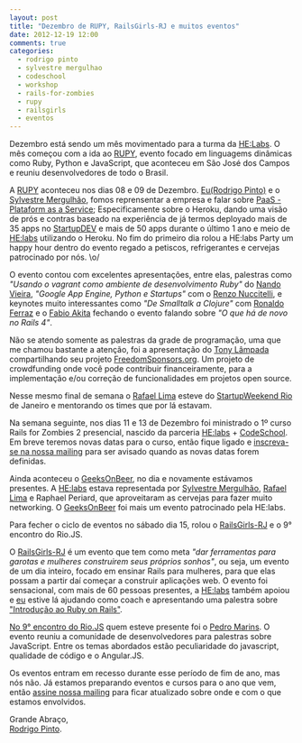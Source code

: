 ```yaml
---
layout: post
title: "Dezembro de RUPY, RailsGirls-RJ e muitos eventos"
date: 2012-12-19 12:00
comments: true
categories:
  - rodrigo pinto
  - sylvestre mergulhao
  - codeschool
  - workshop
  - rails-for-zombies
  - rupy
  - railsgirls
  - eventos
---
```


Dezembro está sendo um mês movimentado para a turma da [HE:Labs][he]. O mês começou com a ida ao [RUPY][rupy], evento focado em linguagems dinâmicas como Ruby, Python e JavaScript, que aconteceu em São José dos Campos e reuniu desenvolvedores de todo o Brasil.
<!-- more -->
A [RUPY][rupy] aconteceu nos dias 08 e 09 de Dezembro. [Eu(Rodrigo Pinto)][rp] e o [Sylvestre Mergulhão][sm], fomos reprensentar a empresa e falar sobre [PaaS - Plataform as a Service][paas]; Especificamente sobre o Heroku, dando uma visão de prós e contras baseado na experiência de já termos deployado mais de 35 apps no [StartupDEV][sdev] e mais de 50 apps durante o último 1 ano e meio de [HE:labs][he] utilizando o Heroku. No fim do primeiro dia rolou a HE:labs Party um happy hour dentro do evento regado a petiscos, refrigerantes e cervejas patrocinado por nós. \o/

O evento contou com excelentes apresentações, entre elas, palestras como _"Usando o vagrant como ambiente de desenvolvimento Ruby"_ do [Nando Vieira][fn], _"Google App Engine, Python e Startups"_ com o [Renzo Nuccitelli][rn], e keynotes muito interessantes como _"De Smalltalk a Clojure"_ com [Ronaldo Ferraz][rf] e o [Fabio Akita][akt] fechando o evento falando sobre _"O que há de novo no Rails 4"_.

Não se atendo somente as palestras da grade de programação, uma que me chamou bastante a atenção, foi a apresentação do [Tony Lâmpada][tl] compartilhando seu projeto [FreedomSponsors.org][fs]. Um projeto de crowdfunding onde você pode contribuir financeiramente, para a implementação e/ou correção de funcionalidades em projetos open source.

<!-- Faltaram os links para os palestrantes e para as palestras, se estiverem disponíveis -->

Nesse mesmo final de semana o [Rafael Lima][rl] esteve do [StartupWeekend Rio][SWrio] de Janeiro e mentorando os times que por lá estavam.

Na semana seguinte, nos dias 11 e 13 de Dezembro foi ministrado o 1º curso Rails for Zombies 2 presencial, nascido da parceria [HE:labs][he] + [CodeSchool][cs]. Em breve teremos novas datas para o curso, então fique ligado e [inscreva-se na nossa mailing][ml] para ser avisado quando as novas datas forem definidas.

Ainda aconteceu o [GeeksOnBeer][gob], no dia  e novamente estávamos presentes. A [HE:labs][he] estava representada por [Sylvestre Mergulhão][sm], [Rafael Lima][rl] e Raphael Periard, que aproveitaram as cervejas para fazer muito networking. O [GeeksOnBeer][gob] foi mais um evento patrocinado pela HE:labs.

Para fecher o ciclo de eventos no sábado dia 15, rolou o [RailsGirls-RJ][rgrj] e o 9° encontro do Rio.JS.

O [RailsGirls-RJ][rgrj] é um evento que tem como meta _"dar ferramentas para garotas e mulheres construirem seus próprios sonhos"_, ou seja, um evento de um dia inteiro, focado em ensinar Rails para mulheres, para que elas possam a partir daí começar a construir aplicações web. O evento foi sensacional, com mais de 60 pessoas presentes, a [HE:labs][he] também apoiou e [eu][rp] estive lá ajudando como coach e apresentando uma palestra sobre ["Introdução ao Ruby on Rails"][intro].

[No 9° encontro do Rio.JS][RioJS] quem esteve presente foi o [Pedro Marins][Pedro Marins]. O evento reuniu a comunidade de desenvolvedores para palestras sobre JavaScript. Entre os temas abordados estão peculiaridade do javascript, qualidade de código e o Angular.JS.

Os eventos entram em recesso durante esse período de fim de ano, mas nós não. Já estamos preparando eventos e cursos para o ano que vem, então [assine nossa mailing][ml] para ficar atualizado sobre onde e com o que estamos envolvidos.

Grande Abraço,<br/>
[Rodrigo Pinto][rp].

[he]: http://www.helabs.com.br
[sdev]: http://www.startupdev.com.br
[rupy]: http://www.rupy.com.br
[rp]: http://www.twitter.com/rodrigoospinto
[rl]: http://www.twitter.com/rafaelp
[sm]: http://www.twitter.com/smergulhao
[paas]: http://
[ml]: http://helabs.com.br/mailing/
[SWrio]: http://rio.startupweekend.org/
[cs]: http://www.codeschool.com.br
[rgrj]: http://railsgirls.com/riodejaneiro
[intro]: https://speakerdeck.com/rodrigoospinto/introducao-ao-ruby-on-rails-railsgirls-rj
[fs]: http://www.freedomsponsors.org
[RioJS]: https://www.facebook.com/groups/riojs/
[gob]: http://geeksonbeer.com

[fn]: https://twitter.com/fnando
[rf]: https://twitter.com/rferraz
[tl]: https://twitter.com/tonylampada
[rn]: https://twitter.com/nuccitec
[akt]: https://twitter.com/AkitaOnRails
[Pedro Marins]: https://twitter.com/pedromarins
